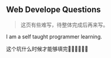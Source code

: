 ## Web Develope Questions

> 这页有些难写，待整体完成后再来写。

I am a self­ taught programmer learning.


这个坑什么时候才能够填完🎃🎃🎃🎃😢😢